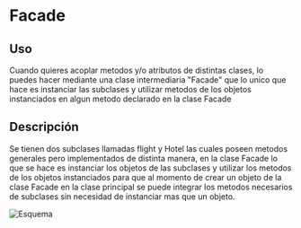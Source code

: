 # Facade
## Uso

Cuando quieres acoplar metodos y/o atributos de distintas clases, lo puedes hacer mediante una clase intermediaria "Facade" que lo unico que hace es instanciar las subclases y utilizar metodos de los objetos instanciados en algun metodo declarado en la clase Facade

## Descripción
Se tienen dos subclases llamadas flight y Hotel las cuales poseen metodos generales pero implementados de distinta manera, en la clase Facade lo que se hace es instanciar los objetos de las subclases y utilizar los metodos de los objetos instanciados para que al momento de crear un objeto de la clase Facade en la clase principal se puede integrar los metodos necesarios de subclases sin necesidad de instanciar mas que un objeto.

![Esquema](https://refactoring.guru/images/patterns/diagrams/facade/structure.png)

